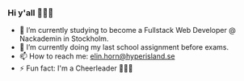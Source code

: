 ### Hi y'all 🙋🏼‍♀️

- 🔭 I’m currently studying to become a Fullstack Web Developer @ Nackademin in Stockholm.
- 🌱 I’m currently doing my last school assignment before exams.
- 📫 How to reach me: elin.horn@hyperisland.se
- ⚡ Fun fact: I'm a Cheerleader 🤸🏼‍♀️ 
